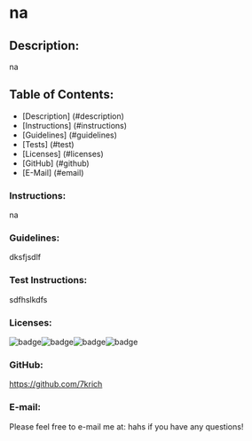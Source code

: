 
  
  # na

  ## Description:
  na

  ## Table of Contents: 
  - [Description] (#description)
  - [Instructions] (#instructions)
  - [Guidelines] (#guidelines)
  - [Tests] (#test)
  - [Licenses] (#licenses)
  - [GitHub] (#github)
  - [E-Mail] (#email)

  ### Instructions:
  na

  ### Guidelines:
  dksfjsdlf

  ### Test Instructions:
  sdfhslkdfs

  ### Licenses:
  ![badge](https://img.shields.io/badge/license-Mozilla-brightgreen)![badge](https://img.shields.io/badge/license-IBM-brightgreen)![badge](https://img.shields.io/badge/license-Apache-brightgreen)![badge](https://img.shields.io/badge/license-Boost-brightgreen)


  ### GitHub:
  https://github.com/7krich

  ### E-mail:
  Please feel free to e-mail me at: hahs if you have any questions!

